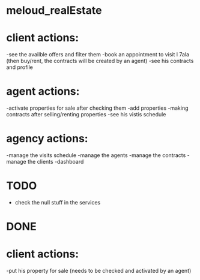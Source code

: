 # meloud_realEstate


# client actions:
-see the availble offers and filter them
-book an appointment to visit l 7ala (then buy/rent, the contracts will be created by an agent)
-see his contracts and profile

# agent actions:
-activate properties for sale after checking them
-add properties
-making contracts after selling/renting properties
-see his vistis schedule

# agency actions:
-manage the visits schedule
-manage the agents
-manage the contracts
-manage the clients
-dashboard




# TODO
- check the null stuff in the services


# DONE

# client actions: 
-put his property for sale (needs to be checked and activated by an agent)